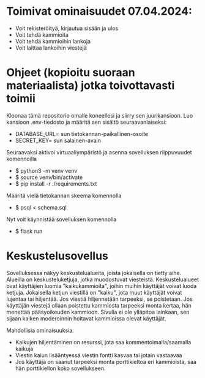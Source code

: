 
# Toimivat ominaisuudet 07.04.2024:
- Voit rekisteröityä, kirjautua sisään ja ulos
- Voit tehdä kammioita
- Voit tehdä kammioihin lankoja
- Voit laittaa lankoihin viestejä

# Ohjeet (kopioitu suoraan materiaalista) jotka toivottavasti toimii
Kloonaa tämä repositorio omalle koneellesi ja siirry sen juurikansioon. Luo kansioon .env-tiedosto ja määritä sen sisältö seuraavanlaiseksi:
- DATABASE_URL= sun tietokannan-paikallinen-osoite
- SECRET_KEY= sun salainen-avain

Seuraavaksi aktivoi virtuaaliympäristö ja asenna sovelluksen riippuvuudet komennoilla
- $ python3 -m venv venv
- $ source venv/bin/activate
- $ pip install -r ./requirements.txt

Määritä vielä tietokannan skeema komennolla 
- $ psql < schema.sql

Nyt voit käynnistää sovelluksen komennolla 
- $ flask run

# Keskustelusovellus

Sovelluksessa näkyy keskustelualueita, joista jokaisella on tietty aihe. Alueilla on keskusteluketjuja, jotka muodostuvat viesteistä. Keskustelualueet ovat käyttäjien luomia "kaikukammioita", joihin muihin käyttäjät voivat luoda ketjuja. Jokaisella ketjun viestillä on "kaiku", jota muut käyttäjät voivat lujentaa tai hiljentää. Jos viestiä hiljennetään tarpeeksi, se poistetaan. Jos käyttäjän viestejä ollaan poistettu kammiosta tarpeeksi monta kertaa, hän menettää pääsyoikeuden kammioon. Sivulla ei ole ylläpitoa lainkaan, sen sijaan kaiken moderoinnin hoitavat kammioissa olevat käyttäjät. 

Mahdollisia ominaisuuksia:
- Kaikujen hiljentäminen on resurssi, jota saa kommentoimalla/saamalla kaikuja
- Viestin kaiun lisääntyessä viestin fontti kasvaa tai jotain vastaavaa
- Jos käyttäjä on saanut tarpeeksi monta porttikieltoa eri kammioista, saa hän porttikiellon koko sovellukseen.